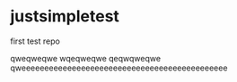 # justsimpletest
first test repo

qweqweqwe
wqeqweqwe
qeqwqweqwe
qweeeeeeeeeeeeeeeeeeeeeeeeeeeeeeeeeeeeeeeeeeeee
